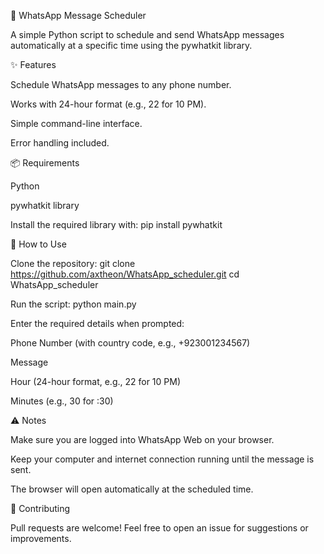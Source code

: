 📱 WhatsApp Message Scheduler

A simple Python script to schedule and send WhatsApp messages automatically at a specific time using the pywhatkit library.

✨ Features

Schedule WhatsApp messages to any phone number.

Works with 24-hour format (e.g., 22 for 10 PM).

Simple command-line interface.

Error handling included.

📦 Requirements

Python

pywhatkit library

Install the required library with:
pip install pywhatkit

🚀 How to Use

Clone the repository:
git clone https://github.com/axtheon/WhatsApp_scheduler.git
cd WhatsApp_scheduler

Run the script:
python main.py

Enter the required details when prompted:

Phone Number (with country code, e.g., +923001234567)

Message

Hour (24-hour format, e.g., 22 for 10 PM)

Minutes (e.g., 30 for :30)

⚠️ Notes

Make sure you are logged into WhatsApp Web on your browser.

Keep your computer and internet connection running until the message is sent.

The browser will open automatically at the scheduled time.

🤝 Contributing

Pull requests are welcome! Feel free to open an issue for suggestions or improvements.
